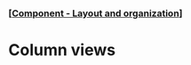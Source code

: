 ### [[Component - Layout and organization](./human-interface-guidelines-markdown/component/layout-and-organization.md)]  
  
# **Column views**  

